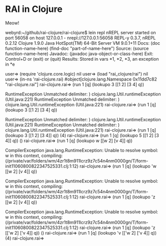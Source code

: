 RAI in Clojure
====

Meow!

webyrd:~/github/rai-clojure/rai-clojure$ lein repl
nREPL server started on port 56058 on host 127.0.0.1 - nrepl://127.0.0.1:56058
REPL-y 0.3.7, nREPL 0.2.12
Clojure 1.9.0
Java HotSpot(TM) 64-Bit Server VM 9.0.1+11
    Docs: (doc function-name-here)
          (find-doc "part-of-name-here")
  Source: (source function-name-here)
 Javadoc: (javadoc java-object-or-class-here)
    Exit: Control+D or (exit) or (quit)
 Results: Stored in vars *1, *2, *3, an exception in *e

user=> (require 'clojure.core.logic)
nil
user=> (load "rai_clojure/rai")
nil
user=> (in-ns 'rai-clojure.rai)
#object[clojure.lang.Namespace 0x11dd7c82 "rai-clojure.rai"]
rai-clojure.rai=> (run 1 [q] (lookupo 3 [[1 2] [3 4] q))

RuntimeException Unmatched delimiter: )  clojure.lang.Util.runtimeException (Util.java:221)
RuntimeException Unmatched delimiter: )  clojure.lang.Util.runtimeException (Util.java:221)
rai-clojure.rai=> (run 1 [q] (lookupo 3 [[1 2] [3 4] q))

RuntimeException Unmatched delimiter: )  clojure.lang.Util.runtimeException (Util.java:221)
RuntimeException Unmatched delimiter: )  clojure.lang.Util.runtimeException (Util.java:221)
rai-clojure.rai=> (run 1 [q] (lookupo 3 [[1 2] [3 4]] q))
(4)
rai-clojure.rai=> (run 1 [q] (lookupo 5 [[1 2] [3 4]] q))
()
rai-clojure.rai=> (run 1 [q] (lookupo w [[w 2] [v 4]] q))

CompilerException java.lang.RuntimeException: Unable to resolve symbol: w in this context, compiling:(/private/var/folders/wm/4zr1t8m911lcrz9z7c54n4nm0000gn/T/form-init11060800822347525331.clj:1:12)
rai-clojure.rai=> (run 1 [q] (lookupo 'w [[w 2] [v 4]] q))

CompilerException java.lang.RuntimeException: Unable to resolve symbol: w in this context, compiling:(/private/var/folders/wm/4zr1t8m911lcrz9z7c54n4nm0000gn/T/form-init11060800822347525331.clj:1:12)
rai-clojure.rai=> (run 1 [q] (lookupo 'z [[w 2] [v 4]] q))

CompilerException java.lang.RuntimeException: Unable to resolve symbol: w in this context, compiling:(/private/var/folders/wm/4zr1t8m911lcrz9z7c54n4nm0000gn/T/form-init11060800822347525331.clj:1:12)
rai-clojure.rai=> (run 1 [q] (lookupo 'z [['w 2] ['v 4]] q))
()
rai-clojure.rai=> (run 1 [q] (lookupo 'v [['w 2] ['v 4]] q))
(4)
rai-clojure.rai=>
